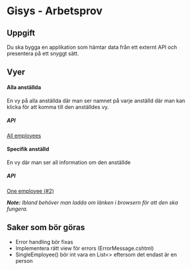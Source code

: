 # Gisys - Arbetsprov

## Uppgift

Du ska bygga en applikation som hämtar data från ett externt API och presentera på ett snyggt sätt.

## Vyer

#### Alla anställda

En vy på alla anställda där man ser namnet på varje anställd där man kan klicka för att komma till den anställdes vy.

##### API

[All employees](http://dummy.restapiexample.com/api/v1/employees)
   

#### Specifik anställd

En vy där man ser all information om den anställde

##### API

[One employee (#2)](http://dummy.restapiexample.com/api/v1/employee/2)

**<em>Note:** Ibland behöver man ladda om länken i browsern för att den ska fungera.</em>

## Saker som bör göras

- Error handling bör fixas
- Implementera rätt view för errors (ErrorMessage.cshtml)
- SingleEmployee() bör int vara en List<> eftersom det endast är en person
